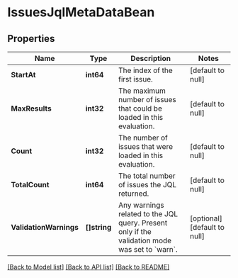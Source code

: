 # IssuesJqlMetaDataBean

## Properties
Name | Type | Description | Notes
------------ | ------------- | ------------- | -------------
**StartAt** | **int64** | The index of the first issue. | [default to null]
**MaxResults** | **int32** | The maximum number of issues that could be loaded in this evaluation. | [default to null]
**Count** | **int32** | The number of issues that were loaded in this evaluation. | [default to null]
**TotalCount** | **int64** | The total number of issues the JQL returned. | [default to null]
**ValidationWarnings** | **[]string** | Any warnings related to the JQL query. Present only if the validation mode was set to &#x60;warn&#x60;. | [optional] [default to null]

[[Back to Model list]](../README.md#documentation-for-models) [[Back to API list]](../README.md#documentation-for-api-endpoints) [[Back to README]](../README.md)

